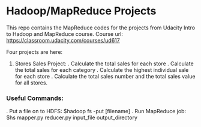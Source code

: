 # Hadoop/MapReduce Projects

This repo contains the MapReduce codes for the projects from Udacity Intro to Hadoop and MapReduce course.
Course url: https://classroom.udacity.com/courses/ud617

Four projects are here:

1. Stores Sales Project:
  . Calculate the total sales for each store
  . Calculate the total sales for each category
  . Calculate the highest individual sale for each store
  . Calculate the total sales number and the total sales value for all stores.

### Useful Commands:
. Put a file on to HDFS:
$hadoop fs -put [filename]
. Run MapReduce job:
$hs mapper.py reducer.py input_file output_directory

